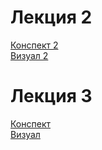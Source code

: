 # Лекция 2
[Конспект 2](https://github.com/l1ratch/WC_BISO/blob/main/5_sem/ТХвСК/files/konspekt_l2.md)<br>
[Визуал 2]()
# Лекция 3
[Конспект ]()<br>
[Визуал ]()
